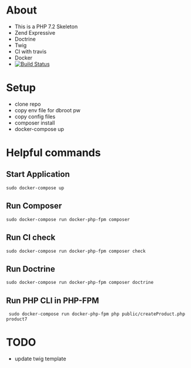 # About
* This is a PHP 7.2 Skeleton 
* Zend Expressive 
* Doctrine
* Twig
* CI with travis
* Docker
* [![Build Status](https://travis-ci.org/s-ringert/skeleton.svg?branch=master)](https://travis-ci.org/s-ringert/skeleton)

# Setup
* clone repo
* copy env file for dbroot pw
* copy config files
* composer install
* docker-compose up

# Helpful commands
## Start Application
```shell
sudo docker-compose up
```
## Run Composer
```shell
sudo docker-compose run docker-php-fpm composer
```
## Run CI check
```shell
sudo docker-compose run docker-php-fpm composer check
```

## Run Doctrine
```shell
sudo docker-compose run docker-php-fpm composer doctrine
```

## Run PHP CLI in PHP-FPM
```shell
 sudo docker-compose run docker-php-fpm php public/createProduct.php product7
```

# TODO
* update twig template
